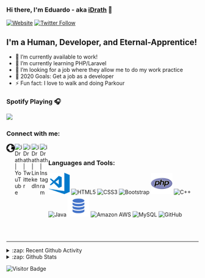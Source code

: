### Hi there, I'm Eduardo - aka [iDrath][website] 👋

[![Website](https://img.shields.io/website?label=codeSTACKr.com&style=for-the-badge&url=https%3A%2F%2Fcodestackr.com)](https://codestackr.com)
[![Twitter Follow](https://img.shields.io/twitter/follow/DybDesign?color=1DA1F2&logo=twitter&style=for-the-badge)](https://twitter.com/intent/follow?original_referer=https%3A%2F%2Fgithub.com%2FcodeSTACKr&screen_name=DybDesign)

## I'm a Human, Developer, and Eternal-Apprentice!

- 🔭 I’m currently available to work!
- 🌱 I’m currently learning PHP/Laravel
- 👯 I’m looking for a job where they allow me to do my work practice
- 🥅 2020 Goals: Get a job as a developer
- ⚡ Fun fact: I love to walk and doing Parkour

### Spotify Playing 🎧
[<img src="https://now-playing-codestackr.vercel.app/api/spotify-playing" width="350" />](https://open.spotify.com/artist/1yfiDL3YUEJlQCgb5Pun6g)

### Connect with me:

[<img align="left" alt="iDrath" width="22px" src="https://raw.githubusercontent.com/iconic/open-iconic/master/svg/globe.svg" />][website]
[<img align="left" alt="iDrath | YouTube" width="22px" src="https://cdn.jsdelivr.net/npm/simple-icons@v3/icons/youtube.svg" />][youtube]
[<img align="left" alt="iDrath | Twitter" width="22px" src="https://cdn.jsdelivr.net/npm/simple-icons@v3/icons/twitter.svg" />][twitter]
[<img align="left" alt="iDrath | LinkedIn" width="22px" src="https://cdn.jsdelivr.net/npm/simple-icons@v3/icons/linkedin.svg" />][linkedin]
[<img align="left" alt="iDrath | Instagram" width="22px" src="https://cdn.jsdelivr.net/npm/simple-icons@v3/icons/instagram.svg" />][instagram]

<br />

### Languages and Tools:

<a><img width="56px" src="https://raw.githubusercontent.com/github/explore/80688e429a7d4ef2fca1e82350fe8e3517d3494d/topics/visual-studio-code/visual-studio-code.png" /></a>
![HTML5](https://img.shields.io/badge/-HTML5-E34F26?style=flat-square&logo=html5&logoColor=white)
![CSS3](https://img.shields.io/badge/-CSS3-1572B6?style=flat-square&logo=css3)
![Bootstrap](https://img.shields.io/badge/-Bootstrap-563D7C?style=flat-square&logo=bootstrap)
<a><img alt="JavaScript" width="56px" src="https://raw.githubusercontent.com/github/explore/ccc16358ac4530c6a69b1b80c7223cd2744dea83/topics/php/php.png" /></a>
![C++](https://img.shields.io/badge/-C++-00599C?style=flat-square&logo=c)
![Java](https://img.shields.io/badge/-java-E34A86?style=flat-square&logo=java)
<a><img alt="SQL" width="56px" src="https://raw.githubusercontent.com/github/explore/80688e429a7d4ef2fca1e82350fe8e3517d3494d/topics/sql/sql.png" /></a>
![Amazon AWS](https://img.shields.io/badge/Amazon%20AWS-232F3E?style=flat-square&logo=amazon-aws)
![MySQL](https://img.shields.io/badge/-MySQL-black?style=flat-square&logo=mysql)
![GitHub](https://img.shields.io/badge/-GitHub-181717?style=flat-square&logo=github)

<br />
<br />

---

<details>
  <summary>:zap: Recent Github Activity</summary>
  
<!--START_SECTION:activity-->
1. 💪 Opened PR [#6](https://github.com//colbyfayock/50-projects-for-react-and-the-static-web/pull/6) in [colbyfayock/50-projects-for-react-and-the-static-web](https://github.com//colbyfayock/50-projects-for-react-and-the-static-web)
2. 🗣 Commented on [#249](https://github.com//abhisheknaiidu/awesome-github-profile-readme/issues/249) in [abhisheknaiidu/awesome-github-profile-readme](https://github.com//abhisheknaiidu/awesome-github-profile-readme)
3. 🗣 Commented on [#249](https://github.com//abhisheknaiidu/awesome-github-profile-readme/issues/249) in [abhisheknaiidu/awesome-github-profile-readme](https://github.com//abhisheknaiidu/awesome-github-profile-readme)
4. 💪 Opened PR [#249](https://github.com//abhisheknaiidu/awesome-github-profile-readme/pull/249) in [abhisheknaiidu/awesome-github-profile-readme](https://github.com//abhisheknaiidu/awesome-github-profile-readme)
5. ❗️ Closed issue [#9](https://github.com//jamesgeorge007/github-activity-readme/issues/9) in [jamesgeorge007/github-activity-readme](https://github.com//jamesgeorge007/github-activity-readme)
<!--END_SECTION:activity-->

</details>

<details>
  <summary>:zap: Github Stats</summary>

  <img align="left" alt="codeSTACKr's Github Stats" src="https://github-readme-stats.codestackr.vercel.app/api?username=codeSTACKr&show_icons=true&hide_border=true" />

</details>

![Visitor Badge](https://visitor-badge.laobi.icu/badge?page_id=iDrath.iDrath)

[website]: https://www.linkedin.com/in/idrath/
[twitter]: https://twitter.com/DybDesign
[youtube]: https://youtube.com/codeSTACKr
[instagram]: https://www.instagram.com/idr3ad/
[linkedin]: https://www.linkedin.com/in/idrath/
[jsplaylist]: https://www.youtube.com/playlist?list=PLkwxH9e_vrALRJKu7wfXby3MKeflhTu6B
[cssplaylist]: https://www.youtube.com/playlist?list=PLkwxH9e_vrALSdvZuEh6gqQdmDoDIoqz4
[reactplaylist]: https://www.youtube.com/playlist?list=PLkwxH9e_vrAK4TdffpxKY3QGyHCpxFcQ0
